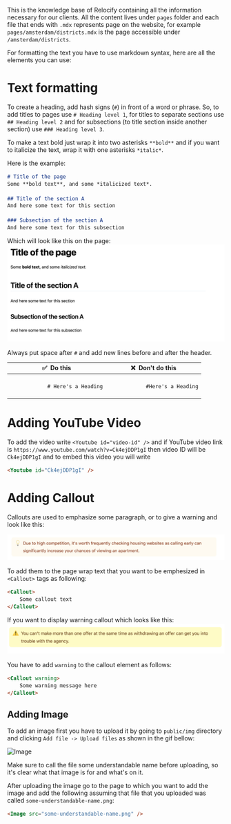 This is the knowledge base of Relocify containing all the information necessary for our clients. All the content lives under `pages` folder and each file that ends with `.mdx` represents page on the website, for example `pages/amsterdam/districts.mdx` is the page accessible under `/amsterdam/districts`.

For formatting the text you have to use markdown syntax, here are all the elements you can use:

# Text formatting
To create a heading, add hash signs (`#`) in front of a word or phrase. So, to add titles to pages use `# Heading level 1`, for titles to separate sections use `## Heading level 2`  and for subsections (to title section inside another section) use `### Heading level 3`. 

To make a text bold just wrap it into two asterisks `**bold**` and if you want to italicize the text, wrap it with one asterisks `*italic*`.

Here is the example:
```markdown
# Title of the page
Some **bold text**, and some *italicized text*. 

## Title of the section A
And here some text for this section

### Subsection of the section A
And here some text for this subsection
```

Which will look like this on the page:
![Image](docs/text.png)

Always put space after `#` and add new lines before and after the header.
<table class="table table-bordered">
  <thead class="thead-light">
    <tr>
      <th>✅&nbsp; Do this</th>
      <th>❌&nbsp; Don't do this</th>
    </tr>
  </thead>
  <tbody>
    <tr>
      <td>
        <code>
            # Here's a Heading
        </code>
      </td>
      <td>
        <code>
            #Here's a Heading
        </code>
      </td>
    </tr>
  </tbody>
</table>

# Adding YouTube Video
To add the video write `<Youtube id="video-id" />` and if YouTube video link is `https://www.youtube.com/watch?v=Ck4ejDDP1gI` then video ID will be `Ck4ejDDP1gI` and to embed this video you will write
```html
<Youtube id="Ck4ejDDP1gI" />
```

# Adding Callout
Callouts are used to emphasize some paragraph, or to give a warning and look like this:

![Image](docs/callout.png)

To add them to the page wrap text that you want to be emphesized in `<Callout>` tags as following:
```html
<Callout>
    Some callout text
</Callout>
```

If you want to display  warning callout which looks like this:
![Image](docs/callout-warning.png)

You have to add `warning` to the callout element as follows:
```html
<Callout warning>
    Some warning message here
</Callout>
```

## Adding Image
To add an image first you have to upload it by going to `public/img` directory and clicking `Add file -> Upload files` as shown in the gif bellow:

![Image](docs/file-upload.gif)

Make sure to call the file some understandable name before uploading, so it's clear what that image is for and what's on it.

After uploading the image go to the page to which you want to add the image and add the following assuming that file that you uploaded was called `some-understandable-name.png`:

```html
<Image src="some-understandable-name.png" />
```
